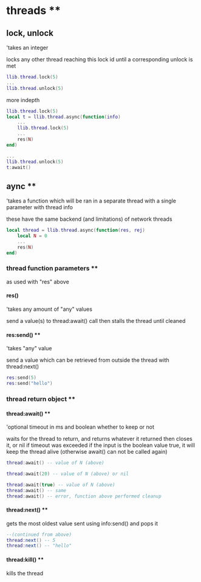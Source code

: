 # threads **

## lock, unlock

'takes an integer

locks any other thread reaching this lock id until a corresponding unlock is met

```lua
llib.thread.lock(5)
...
llib.thread.unlock(5)
```

more indepth

```lua
llib.thread.lock(5)
local t = llib.thread.async(function(info)
    ...
    llib.thread.lock(5)
    ...
    res(N)
end)

...
llib.thread.unlock(5)
t:await()
```

## aync **

'takes a function which will be ran in a separate thread with a single parameter with thread info

these have the same backend (and limitations) of network threads

```lua
local thread = llib.thread.async(function(res, rej)
    local N = 0
    ...
    res(N)
end)
```

### thread function parameters **

as used with "res" above

#### res()

'takes any amount of "any" values

send a value(s) to thread:await() call then stalls the thread until cleaned

#### res:send() **

'takes "any" value

send a value which can be retrieved from outside the thread with thread:next()

```lua
res:send(5)
res:send("hello")
```

### thread return object **

#### thread:await() **

'optional timeout in ms and boolean whether to keep or not

waits for the thread to return, and returns whatever it returned then closes it, or nil if timeout was exceeded
if the input is the boolean value true, it will keep the thread alive (otherwise await() can not be called again)

```lua
thread:await() -- value of N (above)
```

```lua
thread:await(20) -- value of N (above) or nil
```

```lua
thread:await(true) -- value of N (above)
thread:await() -- same
thread:await() -- error, function above performed cleanup
```

#### thread:next() **

gets the most oldest value sent using info:send() and pops it

```lua
--(continued from above)
thread:next() -- 5
thread:next() -- "hello"
```

#### thread:kill() **

kills the thread
